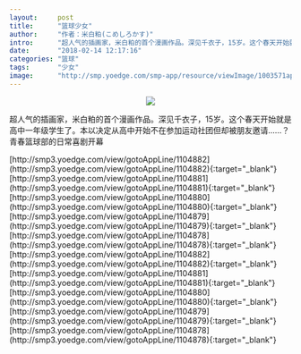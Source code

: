 ```yaml
---
layout:     post
title:      "篮球少女"
author:     "作者：米白粕(こめしろかす)"
intro:      "超人气的插画家，米白粕的首个漫画作品。深见千衣子，15岁。这个春天开始就是高中一年级学生了。本以决定从高中开始不在参加运动社团但却被朋友邀请……？青春篮球部的日常喜剧开幕"
date:       "2018-02-14 12:17:16"
categories: "篮球"
tags:       "少女"
image:      "http://smp.yoedge.com/smp-app/resource/viewImage/1003571appline.png"
---
```

<div style="text-align: center">
<p><img src="http://smp.yoedge.com/smp-app/resource/viewImage/1003571appline.png"/></p>
</div>
<p class="post-meta">
<span>超人气的插画家，米白粕的首个漫画作品。深见千衣子，15岁。这个春天开始就是高中一年级学生了。本以决定从高中开始不在参加运动社团但却被朋友邀请……？青春篮球部的日常喜剧开幕</span>
</p>
[http://smp3.yoedge.com/view/gotoAppLine/1104882](http://smp3.yoedge.com/view/gotoAppLine/1104882){:target="_blank"}
[http://smp3.yoedge.com/view/gotoAppLine/1104881](http://smp3.yoedge.com/view/gotoAppLine/1104881){:target="_blank"}
[http://smp3.yoedge.com/view/gotoAppLine/1104880](http://smp3.yoedge.com/view/gotoAppLine/1104880){:target="_blank"}
[http://smp3.yoedge.com/view/gotoAppLine/1104879](http://smp3.yoedge.com/view/gotoAppLine/1104879){:target="_blank"}
[http://smp3.yoedge.com/view/gotoAppLine/1104878](http://smp3.yoedge.com/view/gotoAppLine/1104878){:target="_blank"}
[http://smp3.yoedge.com/view/gotoAppLine/1104882](http://smp3.yoedge.com/view/gotoAppLine/1104882){:target="_blank"}
[http://smp3.yoedge.com/view/gotoAppLine/1104881](http://smp3.yoedge.com/view/gotoAppLine/1104881){:target="_blank"}
[http://smp3.yoedge.com/view/gotoAppLine/1104880](http://smp3.yoedge.com/view/gotoAppLine/1104880){:target="_blank"}
[http://smp3.yoedge.com/view/gotoAppLine/1104879](http://smp3.yoedge.com/view/gotoAppLine/1104879){:target="_blank"}
[http://smp3.yoedge.com/view/gotoAppLine/1104878](http://smp3.yoedge.com/view/gotoAppLine/1104878){:target="_blank"}


